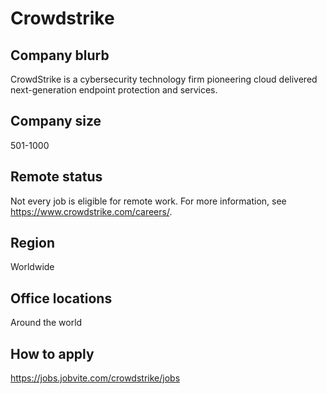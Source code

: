 
# Crowdstrike

## Company blurb

CrowdStrike is a cybersecurity technology firm pioneering cloud delivered next-generation endpoint protection and services.

## Company size

501-1000

## Remote status

Not every job is eligible for remote work. For more information, see <https://www.crowdstrike.com/careers/>.

## Region

Worldwide

## Office locations

Around the world

## How to apply

<https://jobs.jobvite.com/crowdstrike/jobs>
